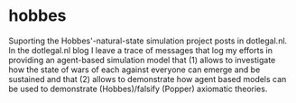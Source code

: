 # hobbes
Suporting the Hobbes'-natural-state simulation project posts in dotlegal.nl. 
In the dotlegal.nl blog I leave a trace of messages that log my efforts in providing an agent-based simulation model that (1) allows to investigate how the state of wars of each against everyone can emerge and be sustained and that (2) allows to demonstrate how agent based models can be used to demonstrate (Hobbes)/falsify (Popper) axiomatic theories.    
